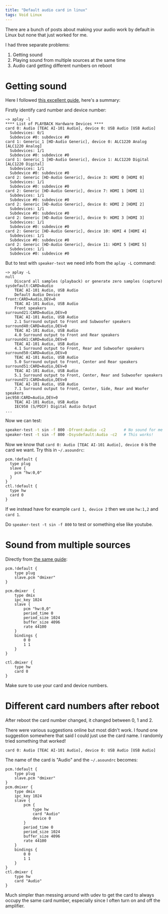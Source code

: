 ```yaml
---
title: "Default audio card in linux"
tags: Void Linux
---
```


There are a bunch of posts about making your audio work by default in Linux but none that just worked for me.

I had three separate problems:

1. Getting sound
2. Playing sound from multiple sources at the same time
3. Audio card getting different numbers on reboot

# Getting sound

Here I followed [this excellent guide][guide], here's a summary:

Firstly identify card number and device number:

```
~> aplay -l
**** List of PLAYBACK Hardware Devices ****
card 0: Audio [TEAC AI-101 Audio], device 0: USB Audio [USB Audio]
  Subdevices: 0/1
  Subdevice #0: subdevice #0
card 1: Generic_1 [HD-Audio Generic], device 0: ALC1220 Analog [ALC1220 Analog]
  Subdevices: 1/1
  Subdevice #0: subdevice #0
card 1: Generic_1 [HD-Audio Generic], device 1: ALC1220 Digital [ALC1220 Digital]
  Subdevices: 1/1
  Subdevice #0: subdevice #0
card 2: Generic [HD-Audio Generic], device 3: HDMI 0 [HDMI 0]
  Subdevices: 1/1
  Subdevice #0: subdevice #0
card 2: Generic [HD-Audio Generic], device 7: HDMI 1 [HDMI 1]
  Subdevices: 1/1
  Subdevice #0: subdevice #0
card 2: Generic [HD-Audio Generic], device 8: HDMI 2 [HDMI 2]
  Subdevices: 1/1
  Subdevice #0: subdevice #0
card 2: Generic [HD-Audio Generic], device 9: HDMI 3 [HDMI 3]
  Subdevices: 1/1
  Subdevice #0: subdevice #0
card 2: Generic [HD-Audio Generic], device 10: HDMI 4 [HDMI 4]
  Subdevices: 1/1
  Subdevice #0: subdevice #0
card 2: Generic [HD-Audio Generic], device 11: HDMI 5 [HDMI 5]
  Subdevices: 1/1
  Subdevice #0: subdevice #0
```

But to test with `speaker-test` we need info from the `aplay -L` command:

```
~> aplay -L
null
    Discard all samples (playback) or generate zero samples (capture)
sysdefault:CARD=Audio
    TEAC AI-101 Audio, USB Audio
    Default Audio Device
front:CARD=Audio,DEV=0
    TEAC AI-101 Audio, USB Audio
    Front speakers
surround21:CARD=Audio,DEV=0
    TEAC AI-101 Audio, USB Audio
    2.1 Surround output to Front and Subwoofer speakers
surround40:CARD=Audio,DEV=0
    TEAC AI-101 Audio, USB Audio
    4.0 Surround output to Front and Rear speakers
surround41:CARD=Audio,DEV=0
    TEAC AI-101 Audio, USB Audio
    4.1 Surround output to Front, Rear and Subwoofer speakers
surround50:CARD=Audio,DEV=0
    TEAC AI-101 Audio, USB Audio
    5.0 Surround output to Front, Center and Rear speakers
surround51:CARD=Audio,DEV=0
    TEAC AI-101 Audio, USB Audio
    5.1 Surround output to Front, Center, Rear and Subwoofer speakers
surround71:CARD=Audio,DEV=0
    TEAC AI-101 Audio, USB Audio
    7.1 Surround output to Front, Center, Side, Rear and Woofer speakers
iec958:CARD=Audio,DEV=0
    TEAC AI-101 Audio, USB Audio
    IEC958 (S/PDIF) Digital Audio Output
...
```

Now we can test:

```bash
speaker-test -t sin -f 800 -Dfront:Audio -c2        # No sound for me
speaker-test -t sin -f 800 -Dsysdefault:Audio -c2   # This works!
```

Now we know that `card 0: Audio [TEAC AI-101 Audio], device 0` is the card we want. Try this in `~/.asoundrc`:

```
pcm.!default {
  type plug
  slave {
    pcm "hw:0,0"
  }
}
ctl.!default {
  type hw
  card 0
}
```

If we instead have for example `card 1, device 2` then we use `hw:1,2` and `card 1`.

Do `speaker-test -t sin -f 800` to test or something else like youtube.


# Sound from multiple sources

Directly from [the same guide][guide]:

[guide]: http://www.troubleshooters.com/linux/void/voidtips.htm#audio

```
pcm.!default {
    type plug
    slave.pcm "dmixer"
}

pcm.dmixer  {
    type dmix
    ipc_key 1024
    slave {
        pcm "hw:0,0"
        period_time 0
        period_size 1024
        buffer_size 4096
        rate 44100
    }
    bindings {
        0 0
        1 1
    }
}

ctl.dmixer {
    type hw
    card 0
}
```

Make sure to use your card and device numbers.


# Different card numbers after reboot

After reboot the card number changed, it changed between 0, 1 and 2.

There were various suggestions online but most didn't work. I found one suggestion somewhere that said I could just use the card name. I randomly tried something that worked!

```
card 0: Audio [TEAC AI-101 Audio], device 0: USB Audio [USB Audio]
```

The name of the card is "Audio" and the `~/.asoundrc` becomes:

```
pcm.!default {
    type plug
    slave.pcm "dmixer"
}
pcm.dmixer {
    type dmix
    ipc_key 1024
    slave {
        pcm {
            type hw
            card "Audio"
            device 0
        }
        period_time 0
        period_size 1024
        buffer_size 4096
        rate 44100
    }
    bindings {
        0 0
        1 1
    }
}
ctl.dmixer {
    type hw
    card "Audio"
}
```

Much simpler than messing around with udev to get the card to always occupy the same card number, especially since I often turn on and off the amplifier.


